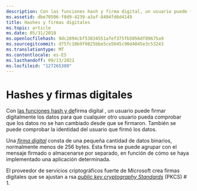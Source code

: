 ```yaml
---
description: Con las funciones hash y firma digital, un usuario puede firmar digitalmente los datos para que cualquier otro usuario pueda comprobar que los datos no se han cambiado desde que se firmaron. También se puede comprobar la identidad del usuario que firmó los datos.
ms.assetid: dbe70506-f0d9-4239-a3af-8494fd6d4149
title: Hashes y firmas digitales
ms.topic: article
ms.date: 05/31/2018
ms.openlocfilehash: 9dc2894cbf53834551afef375fb5056df89675a9
ms.sourcegitcommit: d75fc10b9f0825bbe5ce5045c90d4045e3c53243
ms.translationtype: MT
ms.contentlocale: es-ES
ms.lasthandoff: 09/13/2021
ms.locfileid: "127265380"
---
```

# <a name="hashes-and-digital-signatures"></a>Hashes y firmas digitales

Con [las funciones hash y de](cryptography-functions.md)firma digital , un usuario puede firmar digitalmente los datos para que cualquier otro usuario pueda comprobar que los datos no se han cambiado desde que se firmaron. También se puede comprobar la identidad del usuario que firmó los datos.

Una [*firma digital*](../secgloss/d-gly.md) consta de una pequeña cantidad de datos binarios, normalmente menos de 256 bytes. Esta firma se puede agrupar con el mensaje firmado o almacenarse por separado, en función de cómo se haya implementado una aplicación determinada.

El proveedor de servicios criptográficos fuerte de Microsoft crea firmas digitales que se ajustan a rsa [*public key cryptography Standards*](../secgloss/p-gly.md) (PKCS) \# 1.

 

 
